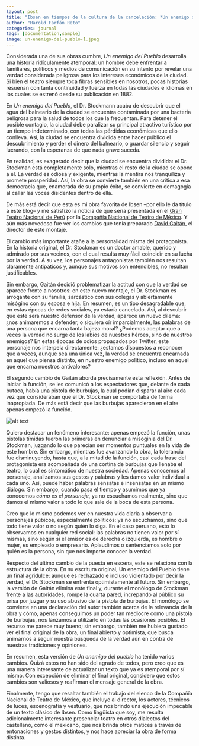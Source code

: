 ```yaml
---
layout: post
title: "Ibsen en tiempos de la cultura de la cancelación: *Un enemigo del pueblo* en el Gran Teatro Nacional"
author: "Harold Farfán Reto"
categories: journal
tags: [documentation,sample]
image: un-enemigo-del-pueblo-1.jpeg
---
```





Considerada una de sus obras cumbre, *Un enemigo del Pueblo* desarrolla una historia ridículamente atemporal: un hombre debe enfrentar a familiares, políticos y medios de comunicación en su intento por revelar una verdad considerada peligrosa para los intereses económicos de la ciudad. Si bien el teatro siempre toca fibras sensibles en nosotros, pocas historias resuenan con tanta continuidad y fuerza en todas las ciudades e idiomas en los cuales se estrenó desde su publicación en 1882.

En *Un enemigo del Pueblo*, el Dr. Stockmann acaba de descubrir que el agua del balneario de la ciudad se encuentra contaminada por una bacteria peligrosa para la salud de todos los que la frecuentan. Para detener el posible contagio, la ciudad debe paralizar su principal atractivo turístico por un tiempo indeterminado, con todas las pérdidas económicas que ello conlleva. Así, la ciudad se encuentra dividida entre hacer público el descubrimiento y perder el dinero del balneario, o guardar silencio y seguir lucrando, con la esperanza de que nada grave suceda.

En realidad, es exagerado decir que la ciudad se encuentra dividida: el Dr. Stockman está completamente solo, mientras el resto de la ciudad se opone a él. La verdad es odiosa y exigente, mientras la mentira nos tranquiliza y promete prosperidad. Así, la obra se convierte también en una crítica a esa democracia que, enamorada de su propio éxito, se convierte en demagogia al callar las voces disidentes dentro de ella.

De más está decir que esta es mi obra favorita de Ibsen –por ello le da título a este blog– y me satisfizo la noticia de que sería presentada en el [Gran Teatro Nacional de Perú][GTN] por la [Compañía Nacional de Teatro de México][CNTM]. Y aún más novedoso fue ver los cambios que tenía preparado [David Gaitán][David-Gaitán], el director de este montaje.

El cambio más importante atañe a la personalidad misma del protagonista. En la historia original, el Dr. Stockman es un doctor amable, querido y admirado por sus vecinos, con el cual resulta muy fácil coincidir en su lucha por la verdad. A su vez, los personajes antagonistas también nos resultan claramente antipáticos y, aunque sus motivos son entendibles, no resultan justificables. 

Sin embargo, Gaitán decidió problematizar la actitud con que la verdad se aparece frente a nosotros: en este nuevo montaje, el Dr. Stockman es arrogante con su familia, sarcástico con sus colegas y abiertamente misógino con su esposa e hija. En resumen, es un tipo desagradable que, en estas épocas de redes sociales, ya estaría cancelado. Así, al descubrir que este será nuestro defensor de la verdad, aparece un nuevo dilema: ¿nos animaremos a defender, o siquiera oír imparcialmente, las palabras de una persona que encarna tanta bajeza moral? ¿Podemos aceptar que a veces la verdad no surge de los labios de nuestros héroes, sino de nuestros enemigos? En estas épocas de odios propagados por Twitter, este personaje nos interpela directamente: ¿estamos dispuestos a reconocer que a veces, aunque sea una única vez, la verdad se encuentra encarnada en aquel que piensa distinto, en nuestro enemigo político, incluso en aquel que encarna nuestros antivalores?

El segundo cambio de Gaitán aborda precisamente esta reflexión. Antes de iniciar la función, se les comunicó a los espectadores que, delante de cada butaca, había una pistola de burbujas, la cual podían disparar al aire cada vez que consideraban que el Dr. Stockman se comportaba de forma inapropiada. De más está decir que las burbujas aparecieron en el aire apenas empezó la función. 

![alt text](https://larepublica.pe/resizer/SXpetPTo-2QV8Nn_nwVlsuZAYvM=/1250x735/top/smart/cloudfront-us-east-1.images.arcpublishing.com/gruporepublica/ZE32U55XHRAELA6Z6RNENQVZE4.jpg "La República")


Quiero destacar un fenómeno interesante: apenas empezó la función, unas pistolas tímidas fueron las primeras en denunciar a misoginia del Dr. Stockman, juzgando lo que parecían ser momentos puntuales en la vida de este hombre. Sin embargo, mientras fue avanzando la obra, la tolerancia fue disminuyendo, hasta que, a la mitad de la función, casi cada frase del protagonista era acompañada de una cortina de burbujas que llenaba el teatro, lo cual es sintomático de nuestra sociedad. Apenas conocemos al personaje, analizamos sus gestos y palabras y les damos valor individual a cada uno. Así, puede haber palabras sensatas e insensatas en un mismo diálogo. Sin embargo, cuando pasa el tiempo y asumimos que ya conocemos *cómo es el personaje*, ya no escuchamos realmente, sino que damos el mismo valor a todo lo que sale de la boca de esta persona. 

Creo que lo mismo podemos ver en nuestra vida diaria a observar a personajes púbicos, especialmente políticos: ya no escuchamos, sino que todo tiene valor o no según quién lo diga. En el caso peruano, esto lo observamos en cualquier red social: las palabras no tienen valor por sí mismas, sino según si el emisor es de derecha o izquierda, es hombre o mujer, es empleado o empresario. Aplaudimos o sentenciamos solo por quién es la persona, sin que nos importe conocer la verdad. 

Respecto del último cambio de la puesta en escena, este se relaciona con la estructura de la obra. En su escritura original, Un enemigo del Pueblo tiene un final agridulce: aunque es rechazado e incluso violentado por decir la verdad, el Dr. Stockman se enfrenta optimistamente al futuro. Sin embargo, la versión de Gaitán elimina este final y, durante el monólogo de Stockman frente a las autoridades, rompe la cuarta pared, increpando al público su prisa por juzgar y su uso abusivo de la pistola de burbujas. El monólogo se convierte en una declaración del autor también acerca de la relevancia de la obra y cómo, apenas conseguimos un poder tan mediocre como una pistola de burbujas, nos lanzamos a utilizarlo en todas las ocasiones posibles. El recurso me parece muy bueno; sin embargo, también me hubiera gustado ver el final original de la obra, un final abierto y optimista, que busca animarnos a seguir nuestra búsqueda de la verdad aún en contra de nuestras tradiciones y opiniones.

En resumen, esta versión de *Un enemigo del pueblo* ha tenido varios cambios. Quizá estos no han sido del agrado de todos, pero creo que es una manera interesante de actualizar un texto que ya es atemporal por sí mismo. Con excepción de eliminar el final original, considero que estos cambios son valiosos y reafirman el mensaje general de la obra.
 
Finalmente, tengo que resaltar también el trabajo del elenco de la Compañía Nacional de Teatro de México, que incluye al director, los actores, técnicos de luces, escenografía y vestuario, que nos brindó una ejecución impecable de un texto clásico de Ibsen. Como lingüista que soy, me resulta adicionalmente interesante presenciar teatro en otros dialectos del castellano, como el mexicano, que nos brinda otros matices a través de entonaciones y gestos distintos, y nos hace apreciar la obra de forma distinta. 




[GTN]:		https://granteatronacional.pe/
[David-Gaitán]:	http://www.elem.mx/autor/datos/15198
[CNTM]:		https://inba.gob.mx/grupos/item/id/3

